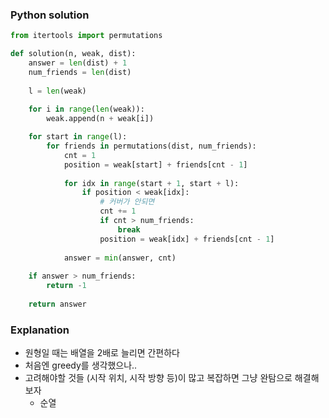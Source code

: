 ### Python solution
```python
from itertools import permutations

def solution(n, weak, dist):
    answer = len(dist) + 1
    num_friends = len(dist)
    
    l = len(weak)
    
    for i in range(len(weak)):
        weak.append(n + weak[i])

    for start in range(l):
        for friends in permutations(dist, num_friends):
            cnt = 1
            position = weak[start] + friends[cnt - 1]
            
            for idx in range(start + 1, start + l):
                if position < weak[idx]:
                    # 커버가 안되면
                    cnt += 1
                    if cnt > num_friends:
                        break
                    position = weak[idx] + friends[cnt - 1]
                    
            answer = min(answer, cnt)
            
    if answer > num_friends:
        return -1
    
    return answer
```

### Explanation
- 원형일 때는 배열을 2배로 늘리면 간편하다
- 처음엔 greedy를 생각했으나..
- 고려해야할 것들 (시작 위치, 시작 방향 등)이 많고 복잡하면 그냥 완탐으로 해결해보자
  - 순열
